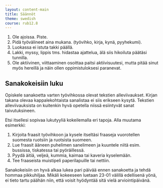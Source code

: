```yaml
---
layout: content-main
title: Säännöt
theme: swedish
course: rub12.8
---
```



1. Ole ajoissa. Piste.
2. Pidä työvälineet aina mukana. (työvihko, kirja, kynä, pyyhekumi).
3. Luokassa ei istuta takki päällä.
4. Lakki, myssy, lippis tms. hidastaa ajattelua, älä siis hikoiluta päätäsi tunnilla.
5. Ole aktiivinen, viittaaminen osoittaa paitsi aktiivisuutesi, mutta pitää sinut myös hereillä ja näin ollen oppimistuloksesi paranevat.


## Sanakokeisiin luku
Opiskele sanakoetta varten työvihkossa olevat tekstien alleviivaukset. Kirjan
takana olevaa kappalekohtaista sanalistaa ei siis erikseen kysytä. Tekstien
alleviivauksista on kuitenkin hyvä opetella niissä esiintyvät sanat taivutuksineen.

Etsi itsellesi sopivaa lukutyyliä kokeilemalla eri tapoja. Alla muutama esimerkki:

1. Kirjoita fraasit työvihkoon ja kysele itseltäsi fraaseja vuorotellen suomesta
ruotsiin ja ruotsista suomeen.
2. Lue fraasit ääneen puhelimen sanelimeen ja kuuntele niitä esim. bussissa,
tiskatessa tai pyöräillessä.
3. Pyydä äitiä, veljeä, kummia, kaimaa tai kaveria kyselemään.
4. Tee fraaseista muistipeli paperilapuille tai nettiin.

Sanakokeisiin on hyvä alkaa lukea pari päivää ennen sanakoetta ja tehdä hommaa
pikkuhiljaa. Mikäli kokeeseen luetaan 23-01 välillä edellisenä yönä, ei tieto
tartu päähän niin, että voisit hyödyntää sitä vielä arviointipäivänä.
